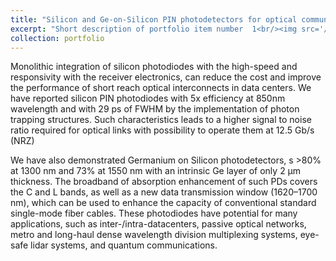 ```yaml
---
title: "Silicon and Ge-on-Silicon PIN photodetectors for optical communications"
excerpt: "Short description of portfolio item number  1<br/><img src='/images/image_project2.png'>"
collection: portfolio
---
```


Monolithic integration of silicon photodiodes with the high-speed and responsivity with the receiver electronics, can reduce the cost and improve the performance of short reach optical interconnects in data centers.  We have reported silicon PIN photodiodes with 5x efficiency at 850nm wavelength and with 29 ps of FWHM by the implementation of photon trapping structures. Such characteristics leads to a higher signal to noise ratio required for optical links with possibility to operate them at 12.5 Gb/s (NRZ) 

We have also demonstrated Germanium on Silicon photodetectors, s >80% at 1300 nm and 73% at 1550 nm with an intrinsic Ge layer of only 2 μm thickness. The broadband of absorption enhancement of such PDs covers  the C and L bands, as well as a new data transmission window (1620–1700 nm), which can be used to enhance the capacity of conventional standard single-mode fiber cables. These photodiodes have potential for many applications, such as inter-/intra-datacenters, passive optical networks, metro and long-haul dense wavelength division multiplexing systems, eye-safe lidar systems, and quantum communications.
